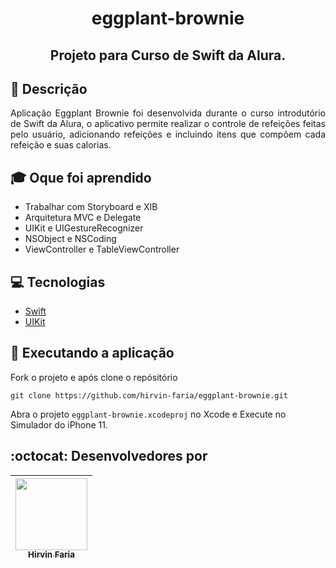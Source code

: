<h1 align="center"> eggplant-brownie </h1>
<h2 align="center">Projeto para Curso de Swift da Alura.</h2>
</div>

## 📗 Descrição

<p align="justify"> 
Aplicação Eggplant Brownie foi desenvolvida durante o curso introdutório de Swift da Alura, o aplicativo permite realizar o controle de refeições feitas pelo usuário, adicionando refeições e incluindo itens que compõem cada refeição e suas calorias.
<p>


## 🎓 Oque foi aprendido
- Trabalhar com Storyboard e XIB
- Arquitetura MVC e Delegate
- UIKit e UIGestureRecognizer
- NSObject e NSCoding
- ViewController e TableViewController

## 💻 Tecnologias

- [Swift](https://swift.org/)
- [UIKit](https://developer.apple.com/documentation/uikit)


## 🚀 Executando a aplicação

Fork o projeto e após clone o repósitório

`git clone https://github.com/hirvin-faria/eggplant-brownie.git`

Abra o projeto `eggplant-brownie.xcodeproj` no Xcode e Execute no Simulador do iPhone 11.


## :octocat: Desenvolvedores por

| [<img src="https://avatars0.githubusercontent.com/u/42902087?s=400&u=2627dc250e09bb350c2dc70e974dd102090c3e2b&v=4" width=115 > <br> <sub> Hirvin Faria </sub>](https://github.com/hirvin-faria) |
| :---------------------------------------------------------------------------------------------------------------------------------------------------------------------------------------------: |
